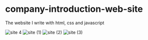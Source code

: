 # company-introduction-web-site
The website I write with html, css and javascript

![site 4](https://user-images.githubusercontent.com/54751699/108116930-543eff80-70ad-11eb-96e2-327044491c54.png)
![site (1)](https://user-images.githubusercontent.com/54751699/108116941-5739f000-70ad-11eb-9b43-0c1708cfc0a5.png)
![site (2)](https://user-images.githubusercontent.com/54751699/108116943-5739f000-70ad-11eb-8acf-c11ab51decab.png)
![site (3)](https://user-images.githubusercontent.com/54751699/108116946-586b1d00-70ad-11eb-9001-1960ff5ee2ae.png)
